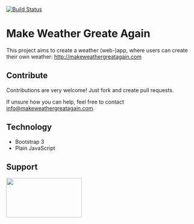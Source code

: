 [![Build Status](https://travis-ci.org/gogannes/makeweathergreatagain.svg)](https://travis-ci.org/gogannes/makeweathergreatagain)

# Make Weather Greate Again

This project aims to create a weather (web-)app, where users can create their own weather: http://makeweathergreatagain.com

## Contribute
Contributions are very welcome! Just fork and create pull requests. 

If unsure how you can help, feel free to contact info@makeweathergreatagain.com.

## Technology
* Bootstrap 3
* Plain JavaScript

## Support
[<img src=https://www.browserstack.com/images/layout/browserstack-logo-600x315.png width=200 height=105>](http://www.browserstack.com)
